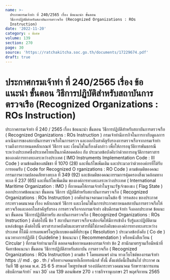 ```yaml
---
name: >-
  ประกาศกรมเจ้าท่า ที่ 240/2565 เรื่อง ข้อแนะนำ ขั้นตอน
  วิธีการปฏิบัติสำหรับสถาบันการตรวจเรือ (Recognized Organizations : ROs
  Instruction)
date: '2022-11-20'
category: ง พิเศษ
volume: 139
section: 270
page: 30
source: 'https://ratchakitcha.soc.go.th/documents/17229674.pdf'
draft: true
---
```


# ประกาศกรมเจ้าท่า ที่ 240/2565 เรื่อง ข้อแนะนำ ขั้นตอน วิธีการปฏิบัติสำหรับสถาบันการตรวจเรือ (Recognized Organizations : ROs Instruction)

ประกาศกรมเจ้าท่า ที่ 240 / 2565 เรื่อง ข้อแนะนำ ขั้นตอน วิธีการปฏิบัติสำหรับสถาบันการตรวจเรือ ( Recognized Organizations : ROs Instruction ) กรมเจ้าท่ามีภารกิจในการกากับดูแลการดาเนินการของสถาบันการตรวจเรือในการตรวจ และออกใบสาคัญรับรองการตรวจเรือจากกรมเจ้าท่า รวมถึงการกาหนดหลักเกณฑ์ วิธีการ และ เงื่อนไขในเรื่องดังกล่าว เพื่อให้การอนุวัติการพันธกรณีระหว่างประเทศซึ่งประเทศไทยเป็นภาคีสอดคล้อง กับ ประมวลข้อบังคับว่าด้วยการอนุวัติการตราสารขององค์การทางทะเลระหว่างประเทศ ( IMO Instruments Implementation Code : III Code ) ตามข้อมติของสมัชชา ที่ 1070 (28) และที่แก้ไขเพิ่มเติม และประมวลว่าด้วยองค์กรที่ได้รับการยอมรับ ( Code for Recognized O rganizations : RO Code ) ตามข้อมติของคณะกรรมการความปลอดภัยทางทะเล ที่ 349 (92) และข้อมติของคณะกรรมการคุ้มครองสิ่งแวดล้อมทางทะเล ที่ 237 (65) และที่แก้ไขเพิ่มเติม ขององค์การทางทะเลระหว่างประเทศ ( International Maritime Organization : IMO ) ที่กาหนดให้กรมเจ้าท่าในฐานะรัฐเจ้าของธง ( Flag State ) ออกประกาศข้อแนะนา ขั้นตอน วิธีการ ปฏิบัติสำหรับสถาบันการตรวจเรือ ( Recognized Organizations : ROs Instruction ) อาศัยอำนาจตามความในข้อ 6 วรรคสอง ของประกาศกระทรวงคมนาคม เรื่อง หลักเกณฑ์ วิธีการ และเงื่อนไขในการประกาศกาหนดสถาบันการตรวจเรือให้ตรวจเรือและออกใบสาคัญรับรอง การตรวจเรือจากกรมเจ้าท่า อธิบดีกรมเจ้าท่า จึงออกประกาศ ข้อแนะนา ขั้นตอน วิธีการปฏิบัติสาหรับ สถาบันการตรวจเรือ ( Recognized Organizations : ROs Instruction ) ดังต่อไปนี้ ข้อ 1 สถาบันการตรวจเรือจะต้องจัดให้มีการเข้าถึง รับรู้และปฏิบัติตามแหล่งข้อมูล ดังต่อไปนี้ ตราสารภาคบังคับและตราสารที่มิใช่ภาคบังคับขององค์การทางทะเลระหว่างประเทศ ที่ได้มี การเผยแพร่ในรูปแบบของมติที่ประชุม ( Resolution ) ประมวลข้อบังคับ ( Co de ) แนวทางการปฏิบัติ ( Guideline ) ข้อแนะนา ( Recommendation ) หรือหนังสือเวียน ( Circular ) ที่กรมเจ้าท่านามาใช้ ตลอดจนข้อกาหนดของกรมเจ้าท่า ข้อ 2 สานักมาตรฐานเรือมีหน้าที่จัดทาข้อแนะนา ขั้นตอน วิธีการปฏิบัติสาหรับสถาบัน การตรวจเรือ ( Recognized Organizations : ROs Instruction ) ตามข้อ 1 โดยเผยแพร่ ผ่าน ทางเว็บไซต์ของกรมเจ้าท่า https :// md . go . th / หรือทางจดหมายอิเล็กทรอนิกส์ ทั้งนี้ ตั้งแต่บัดนี้เป็นต้นไป ประกาศ ณ วันที่ 18 ตุลาคม พ.ศ. 25 6 5 สรพงศ์ ไพฑูรย์พงษ์ รองปลัดกระทรวงคมนาคม รักษาราชการแทน อธิบดีกรมเจ้าท่า ้ หนา 30 ่ เลม 139 ตอนพิเศษ 270 ง ราชกิจจานุเบกษา 21 พฤศจิกายน 2565
